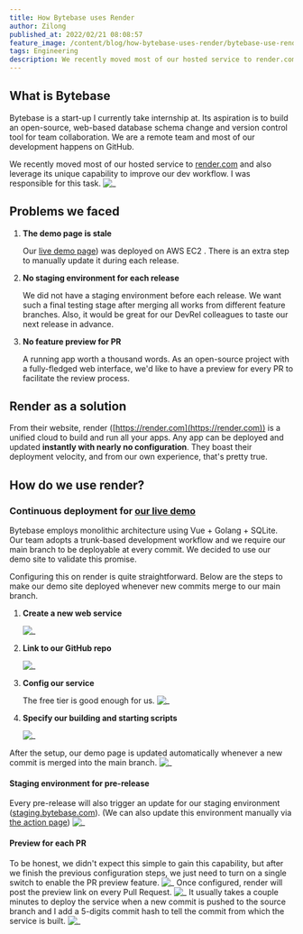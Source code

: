 ```yaml
---
title: How Bytebase uses Render
author: Zilong
published_at: 2022/02/21 08:08:57
feature_image: /content/blog/how-bytebase-uses-render/bytebase-use-render.webp
tags: Engineering
description: We recently moved most of our hosted service to render.com and also leverage its unique capability to improve our dev workflow. I was responsible for this task.
---
```


## What is Bytebase

Bytebase is a start-up I currently take internship at. Its aspiration is to build an open-source, web-based database schema change and version control tool for team collaboration. We are a remote team and most of our development happens on GitHub.

We recently moved most of our hosted service to [render.com](https://render.com) and also leverage its unique capability to improve our dev workflow. I was responsible for this task.
![_](/content/blog/how-bytebase-uses-render/render-dashboard.webp)

## Problems we faced

1. **The demo page is stale**

   Our [live demo page](/view-live-demo)) was deployed on AWS EC2 . There is an extra step to manually update it during each release.

2. **No staging environment for each release**

   We did not have a staging environment before each release. We want such a final testing stage after merging all works from different feature branches. Also, it would be great for our DevRel colleagues to taste our next release in advance.

3. **No feature preview for PR**

   A running app worth a thousand words. As an open-source project with a fully-fledged web interface, we'd like to have a preview for every PR to facilitate the review process.

## Render as a solution

From their website, render ([https://render.com](https://render.com)) is a unified cloud to build and run all your apps. Any app can be deployed and updated **instantly with nearly no configuration**. They boast their deployment velocity, and from our own experience, that's pretty true.

## How do we use render?

### Continuous deployment for [our live demo](/view-live-demo/)

Bytebase employs monolithic architecture using Vue + Golang + SQLite. Our team adopts a trunk-based development workflow and we require our main branch to be deployable at every commit. We decided to use our demo site to validate this promise.

Configuring this on render is quite straightforward. Below are the steps to make our demo site deployed whenever new commits merge to our main branch.

1. **Create a new web service**

   ![_](/content/blog/how-bytebase-uses-render/render-create-web-service.webp)

2. **Link to our GitHub repo**

   ![_](/content/blog/how-bytebase-uses-render/render-link-github.webp)

3. **Config our service**

   The free tier is good enough for us.
   ![_](/content/blog/how-bytebase-uses-render/render-free-tier.webp)

4. **Specify our building and starting scripts**

   ![_](/content/blog/how-bytebase-uses-render/render-config.webp)

After the setup, our demo page is updated automatically whenever a new commit is merged into the main branch.
![_](/content/blog/how-bytebase-uses-render/render-deploy.webp)

#### Staging environment for pre-release

Every pre-release will also trigger an update for our staging environment ([staging.bytebase.com](https://staging.bytebase.com)). (We can also update this environment manually via [the action page](https://github.com/bytebase/bytebase/actions/workflows/staging.yml))
![_](/content/blog/how-bytebase-uses-render/github-create-release.webp)

#### Preview for each PR

To be honest, we didn't expect this simple to gain this capability, but after we finish the previous configuration steps, we just need to turn on a single switch to enable the PR preview feature.
![_](/content/blog/how-bytebase-uses-render/render-pr-preview.webp)
Once configured, render will post the preview link on every Pull Request.
![_](/content/blog/how-bytebase-uses-render/render-pr-bot.webp)
It usually takes a couple minutes to deploy the service when a new commit is pushed to the source branch and I add a 5-digits commit hash to tell the commit from which the service is built.
![_](/content/blog/how-bytebase-uses-render/bytebase-version.webp)

